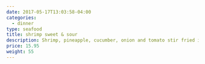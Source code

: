 ```yaml
---
date: 2017-05-17T13:03:58-04:00
categories:
  - dinner
type: seafood
title: shrimp sweet & sour
description: Shrimp, pineapple, cucumber, onion and tomato stir fried in sweet & sour sauce.
price: 15.95
weight: 55
---
```

